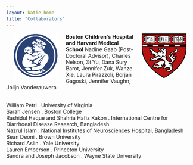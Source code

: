 ```yaml
---
layout: katie-home
title: "Collaborators"
---
```


<img align="left" src="/images/BCHlogomotto_primary_blue-4C.png" width="120" height="120" hspace="20" />
<img align="right" src="/images/1200px-Harvard_Medical_School_shield.svg.png" width="120" height="120" hspace="20" />
<span style="font-weight: bold; font-size:1em;">Boston Children's Hospital and Harvard Medical School</span>  
Nadine Gaab (Post-Doctoral Advisor), Charles Nelson, Xi Yu, Dana Sury Barot, Jennifer Zuk, Wanze Xie, Laura Pirazzoli, Borjan Gagoski, Jennifer Vaughn, Jolijn Vanderauwera  

  <br/>
  <br/>
  
William Petri . University of Virginia  
Sarah Jensen . Boston College  
Rashidul Haque and Shahria Hafiz Kakon . International Centre for Diarrhoeal Disease Research, Bangladesh  
Nazrul Islam . National Institutes of Neurosciences Hospital, Bangladesh  
Sean Deoni . Brown University   
Richard Aslin . Yale University   
Lauren Emberson . Princeton University  
Sandra and Joseph Jacobson . Wayne State University  

<!--
Sara Sanchez-Alonso, Yale University  
Claire Kabdebon, Yale University
Sagi Jaffe-Dax, Princeton University  
-->

<!--stackedit_data:
eyJoaXN0b3J5IjpbLTYxOTc0MjMyOCwxODcwOTgyMzI2LDc4Nz
Q2NjY0N119
-->
